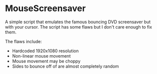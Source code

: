 # MouseScreensaver

A simple script that emulates the famous bouncing DVD screensaver but with your cursor.
The script has some flaws but I don't care enough to fix them.

The flaws include:
- Hardcoded 1920x1080 resolution
- Non-linear mouse movement
- Mouse movement may be choppy
- Sides to bounce off of are almost completely random
